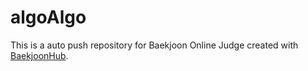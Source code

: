 # algoAlgo
This is a auto push repository for Baekjoon Online Judge created with [BaekjoonHub](https://github.com/BaekjoonHub/BaekjoonHub).
